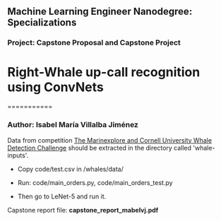 ## Machine Learning Engineer Nanodegree: Specializations
### Project: Capstone Proposal and Capstone Project

# Right-Whale up-call recognition using ConvNets
===========
### Author: Isabel María Villalba Jiménez

Data from competition [The Marinexplore and Cornell University Whale Detection Challenge](https://www.kaggle.com/c/whale-detection-challenge) should be extracted in the directory called 'whale-inputs'.

- Copy code/test.csv in /whales/data/
- Run: code/main_orders.py, code/main_orders_test.py

- Then go to LeNet-5 and run it.

Capstone report file: **capstone\_report\_mabelvj.pdf**
